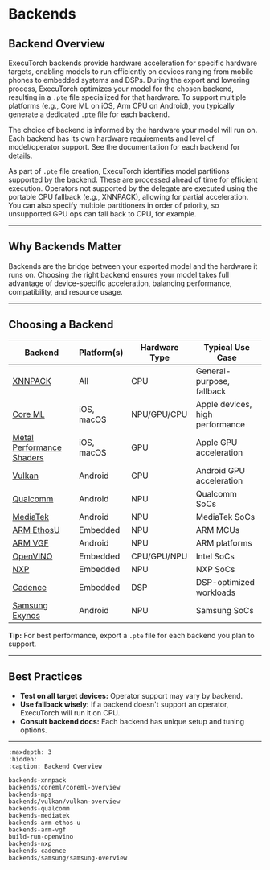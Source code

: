 # Backends

## Backend Overview

ExecuTorch backends provide hardware acceleration for specific hardware targets, enabling models to run efficiently on devices ranging from mobile phones to embedded systems and DSPs. During the export and lowering process, ExecuTorch optimizes your model for the chosen backend, resulting in a `.pte` file specialized for that hardware. To support multiple platforms (e.g., Core ML on iOS, Arm CPU on Android), you typically generate a dedicated `.pte` file for each backend.

The choice of backend is informed by the hardware your model will run on. Each backend has its own hardware requirements and level of model/operator support. See the documentation for each backend for details.

As part of `.pte` file creation, ExecuTorch identifies model partitions supported by the backend. These are processed ahead of time for efficient execution. Operators not supported by the delegate are executed using the portable CPU fallback (e.g., XNNPACK), allowing for partial acceleration. You can also specify multiple partitioners in order of priority, so unsupported GPU ops can fall back to CPU, for example.

---

## Why Backends Matter

Backends are the bridge between your exported model and the hardware it runs on. Choosing the right backend ensures your model takes full advantage of device-specific acceleration, balancing performance, compatibility, and resource usage.

---

## Choosing a Backend

| Backend                                                 | Platform(s)         | Hardware Type | Typical Use Case                |
|---------------------------------------------------------|---------------------|---------------|---------------------------------|
| [XNNPACK](backends-xnnpack)                             | All                 | CPU           | General-purpose, fallback       |
| [Core ML](/backends/coreml/coreml-overview.md)          | iOS, macOS          | NPU/GPU/CPU   | Apple devices, high performance |
| [Metal Performance Shaders](backends-mps)               | iOS, macOS          | GPU           | Apple GPU acceleration          |
| [Vulkan ](/backends/vulkan/vulkan-overview.md)          | Android             | GPU           | Android GPU acceleration        |
| [Qualcomm](backends-qualcomm)                           | Android             | NPU           | Qualcomm SoCs                   |
| [MediaTek](backends-mediatek)                           | Android             | NPU           | MediaTek SoCs                   |
| [ARM EthosU](backends-arm-ethos-u)                      | Embedded            | NPU           | ARM MCUs                        |
| [ARM VGF](backends-arm-vgf)                             | Android             | NPU           | ARM platforms                   |
| [OpenVINO](build-run-openvino)                          | Embedded            | CPU/GPU/NPU   | Intel  SoCs                     |
| [NXP](backends-nxp)                                     | Embedded            | NPU           | NXP SoCs                        |
| [Cadence](backends-cadence)                             | Embedded            | DSP           | DSP-optimized workloads         |
| [Samsung Exynos](/backends/samsung/samsung-overview.md) | Android             | NPU           | Samsung SoCs                    |

**Tip:** For best performance, export a `.pte` file for each backend you plan to support.

---

## Best Practices

- **Test on all target devices:** Operator support may vary by backend.
- **Use fallback wisely:** If a backend doesn't support an operator, ExecuTorch will run it on CPU.
- **Consult backend docs:** Each backend has unique setup and tuning options.

---

```{toctree}
:maxdepth: 3
:hidden:
:caption: Backend Overview

backends-xnnpack
backends/coreml/coreml-overview
backends-mps
backends/vulkan/vulkan-overview
backends-qualcomm
backends-mediatek
backends-arm-ethos-u
backends-arm-vgf
build-run-openvino
backends-nxp
backends-cadence
backends/samsung/samsung-overview
